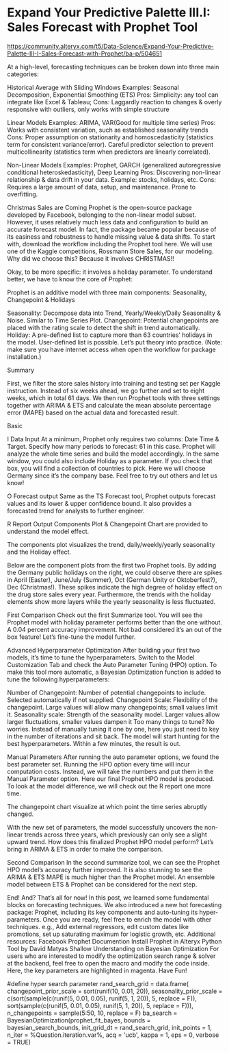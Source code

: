 # Expand Your Predictive Palette III.I: Sales Forecast with Prophet Tool
https://community.alteryx.com/t5/Data-Science/Expand-Your-Predictive-Palette-III-I-Sales-Forecast-with-Prophet/ba-p/504651

At a high-level, forecasting techniques can be broken down into three main categories:

Historical Average with Sliding Windows
Examples: Seasonal Decomposition, Exponential Smoothing (ETS)
Pros: Simplicity: any tool can integrate like Excel & Tableau;
Cons: Laggardly reaction to changes & overly responsive with outliers, only works with simple structure
 
Linear Models
Examples: ARIMA, VAR(Good for multiple time series)
Pros: Works with consistent variation, such as established seasonality trends
Cons: Proper assumption on stationarity and homoscedasticity (statistics term for consistent variance/error). Careful predictor selection to prevent multicollinearity (statistics term when predictors are linearly correlated).
 
Non-Linear Models
Examples: Prophet, GARCH (generalized autoregressive conditional heteroskedasticity), Deep Learning
Pros: Discovering non-linear relationship & data drift in your data. Example: stocks, holidays, etc.
Cons: Requires a large amount of data, setup, and maintenance. Prone to overfitting.

 
Christmas Sales are Coming
Prophet is the open-source package developed by Facebook, belonging to the non-linear model subset. However, it uses relatively much less data and configuration to build an accurate forecast model. In fact, the package became popular because of its easiness and robustness to handle missing value & data shifts.
To start with, download the workflow including the Prophet tool here. We will use one of the Kaggle competitions, Rossmann Store Sales, for our modeling. Why did we choose this? Because it involves CHRISTMAS!!

Okay, to be more specific: it involves a holiday parameter. To understand better, we have to know the core of Prophet:

 
Prophet is an additive model with three main components: Seasonality, Changepoint & Holidays
 
Seasonality: Decompose data into Trend, Yearly/Weekly/Daily Seasonality & Noise. Similar to Time Series Plot.
Changepoint: Potential changepoints are placed with the rating scale to detect the shift in trend automatically.
Holiday: A pre-defined list to capture more than 63 countries’ holidays in the model. User-defined list is possible.
Let’s put theory into practice.
(Note: make sure you have internet access when open the workflow for package installation.)

Summary
 
First, we filter the store sales history into training and testing set per Kaggle instruction. Instead of six weeks ahead, we go further and set to eight weeks, which in total 61 days. We then run Prophet tools with three settings together with ARIMA & ETS and calculate the mean absolute percentage error (MAPE) based on the actual data and forecasted result.

Basic
 
I Data Input
At a minimum, Prophet only requires two columns: Date Time & Target. Specify how many periods to forecast: 61 in this case. Prophet will analyze the whole time series and build the model accordingly.
In the same window, you could also include Holiday as a parameter. If you check that box, you will find a collection of countries to pick. Here we will choose Germany since it’s the company base. Feel free to try out others and let us know!

O Forecast output
Same as the TS Forecast tool, Prophet outputs forecast values and its lower & upper confidence bound. It also provides a forecasted trend for analysts to further engineer.

R Report Output
Components Plot & Changepoint Chart are provided to understand the model effect.

The components plot visualizes the trend, daily/weekly/yearly seasonality and the Holiday effect.

Below are the component plots from the first two Prophet tools. By adding the Germany public holidays on the right, we could observe there are spikes in April (Easter), June/July (Summer), Oct (German Unity or Oktoberfest?), Dec (Christmas!). These spikes indicate the high degree of holiday effect on the drug store sales every year. Furthermore, the trends with the holiday elements show more layers while the yearly seasonality is less fluctuated.

First Comparison
Check out the first Summarize tool. You will see the Prophet model with holiday parameter performs better than the one without. A 0.04 percent accuracy improvement. Not bad considered it’s an out of the box feature! Let’s fine-tune the model further.

Advanced
Hyperparameter Optimization
After building your first two models, it’s time to tune the hyperparameters. Switch to the Model Customization Tab and check the Auto Parameter Tuning (HPO) option.
To make this tool more automatic, a Bayesian Optimization function is added to tune the following hyperparameters:
 
Number of Changepoint: Number of potential changepoints to include. Selected automatically if not supplied.
Changepoint Scale: Flexibility of the changepoint. Large values will allow many changepoints; small values limit it.
Seasonality scale: Strength of the seasonality model. Larger values allow larger fluctuations, smaller values dampen it
Too many things to tune? No worries. Instead of manually tuning it one by one, here you just need to key in the number of iterations and sit back. The model will start hunting for the best hyperparameters.
Within a few minutes, the result is out.

Manual Parameters
After running the auto parameter options, we found the best parameter set. Running the HPO option every time will incur computation costs. Instead, we will take the numbers and put them in the Manual Parameter option. Here our final Prophet HPO model is produced.
To look at the model difference, we will check out the R report one more time.

The changepoint chart visualize at which point the time series abruptly changed.

With the new set of parameters, the model successfully uncovers the non-linear trends across three years, which previously can only see a slight upward trend. How does this finalized Prophet HPO model perform? Let’s bring in ARIMA & ETS in order to make the comparison.

Second Comparison
In the second summarize tool, we can see the Prophet HPO model’s accuracy further improved. It is also stunning to see the ARIMA & ETS MAPE is much higher than the Prophet model. An ensemble model between ETS & Prophet can be considered for the next step.

End! And?
That’s all for now! In this post, we learned some fundamental blocks on forecasting techniques. We also introduced a new hot forecasting package: Prophet, including its key components and auto-tuning its hyper-parameters. Once you are ready, feel free to enrich the model with other techniques. e.g., Add external regressors, edit custom dates like promotions, set up saturating maximum for logistic growth, etc.
Additional resources:
Facebook Prophet Documention
Install Prophet in Alteryx Python Tool by David Matyas
Shallow Understanding on Bayesian Optimization
For users who are interested to modify the optimization search range & solver at the backend, feel free to open the macro and modify the code inside. Here, the key parameters are highlighted in magenta. Have Fun!
 
#define hyper search parameter
rand_search_grid = data.frame(
changepoint_prior_scale = sort(runif(10, 0.01, 20)),
seasonality_prior_scale = c(sort(sample(c(runif(5, 0.01, 0.05), runif(5, 1, 20)), 5, replace = F)),
sort(sample(c(runif(5, 0.01, 0.05), runif(5, 1, 20)), 5, replace = F))),
n_changepoints = sample(5:50, 10, replace = F)
ba_search = BayesianOptimization(prophet_fit_bayes,
                                    bounds = bayesian_search_bounds,
                                    init_grid_dt = rand_search_grid, 
                                    init_points = 1, 
                                    n_iter = %Question.iteration.var%,
                                    acq = 'ucb', 
                                    kappa = 1, 
                                    eps = 0,
                                    verbose = TRUE)  

